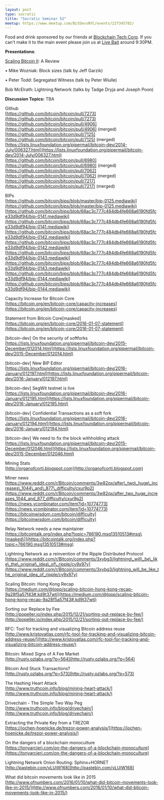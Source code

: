 ```yaml
---
layout: post
type: socratic
title: "Socratic Seminar 52"
meetup: https://www.meetup.com/BitDevsNYC/events/227345782/
---
```


Food and drink sponsored by our friends at [Blockchain Tech Corp](http://blockchaintechcorp.com/). If you can't make it to the main event please join us at [Live Bait](http://livebaitnyc.com/) around 9:30PM.

**Presentations**:

[Scaling Bitcoin II](http://scalingbitcoin.org/): A Review 

• Mike Wozniak: Block sizes (talk by Jeff Garzik)

• Peter Todd: Segregated Witness (talk by Peter Wiulle)

Bob McElrath: Lightning Network (talks by Tadge Dryja and Joseph Poon)

**Discussion Topics:** TBA

Github  
[](https://github.com/bitcoin/bitcoin/pull/7273)[https://github.com/bitcoin/bitcoin/pull/7273](https://github.com/bitcoin/bitcoin/pull/7273)  
[](https://github.com/bitcoin/bitcoin/pull/4906)[https://github.com/bitcoin/bitcoin/pull/4906](https://github.com/bitcoin/bitcoin/pull/4906) (merged)  
[](https://github.com/bitcoin/bitcoin/pull/7125)[https://github.com/bitcoin/bitcoin/pull/7125](https://github.com/bitcoin/bitcoin/pull/7125) (merged)  
[](https://lists.linuxfoundation.org/pipermail/bitcoin-dev/2014-July/006327.html)[https://lists.linuxfoundation.org/pipermail/bitcoin-dev/2014-July/006327.html](https://lists.linuxfoundation.org/pipermail/bitcoin-dev/2014-July/006327.html)  
[](https://github.com/bitcoin/bitcoin/pull/6980)[https://github.com/bitcoin/bitcoin/pull/6980](https://github.com/bitcoin/bitcoin/pull/6980) (merged)  
[](https://github.com/bitcoin/bitcoin/pull/7062)[https://github.com/bitcoin/bitcoin/pull/7062](https://github.com/bitcoin/bitcoin/pull/7062) (merged)  
[](https://github.com/bitcoin/bitcoin/pull/7217)[https://github.com/bitcoin/bitcoin/pull/7217](https://github.com/bitcoin/bitcoin/pull/7217) (merged)

BIPs  
[](https://github.com/bitcoin/bips/blob/master/bip-0125.mediawiki)[https://github.com/bitcoin/bips/blob/master/bip-0125.mediawiki](https://github.com/bitcoin/bips/blob/master/bip-0125.mediawiki)  
[](https://github.com/bitcoin/bips/blob/68ac3c777c484db4fe668a6190fd5fce33d9df94/bip-0141.mediawiki)[https://github.com/bitcoin/bips/blob/68ac3c777c484db4fe668a6190fd5fce33d9df94/bip-0141.mediawiki](https://github.com/bitcoin/bips/blob/68ac3c777c484db4fe668a6190fd5fce33d9df94/bip-0141.mediawiki)  
[](https://github.com/bitcoin/bips/blob/68ac3c777c484db4fe668a6190fd5fce33d9df94/bip-0142.mediawiki)[https://github.com/bitcoin/bips/blob/68ac3c777c484db4fe668a6190fd5fce33d9df94/bip-0142.mediawiki](https://github.com/bitcoin/bips/blob/68ac3c777c484db4fe668a6190fd5fce33d9df94/bip-0142.mediawiki)  
[](https://github.com/bitcoin/bips/blob/68ac3c777c484db4fe668a6190fd5fce33d9df94/bip-0143.mediawiki)[https://github.com/bitcoin/bips/blob/68ac3c777c484db4fe668a6190fd5fce33d9df94/bip-0143.mediawiki](https://github.com/bitcoin/bips/blob/68ac3c777c484db4fe668a6190fd5fce33d9df94/bip-0143.mediawiki)  
[](https://github.com/bitcoin/bips/blob/68ac3c777c484db4fe668a6190fd5fce33d9df94/bip-0144.mediawiki)[https://github.com/bitcoin/bips/blob/68ac3c777c484db4fe668a6190fd5fce33d9df94/bip-0144.mediawiki](https://github.com/bitcoin/bips/blob/68ac3c777c484db4fe668a6190fd5fce33d9df94/bip-0144.mediawiki)

Capacity Increase for Bitcoin Core  
[](https://bitcoin.org/en/bitcoin-core/capacity-increases)[https://bitcoin.org/en/bitcoin-core/capacity-increases](https://bitcoin.org/en/bitcoin-core/capacity-increases)

Statement from Bitcoin Core\[masked\]  
[](https://bitcoin.org/en/bitcoin-core/2016-01-07-statement)[https://bitcoin.org/en/bitcoin-core/2016-01-07-statement](https://bitcoin.org/en/bitcoin-core/2016-01-07-statement)

\[bitcoin-dev\] On the security of softforks  
[](https://lists.linuxfoundation.org/pipermail/bitcoin-dev/2015-December/012014.html)[https://lists.linuxfoundation.org/pipermail/bitcoin-dev/2015-December/012014.html](https://lists.linuxfoundation.org/pipermail/bitcoin-dev/2015-December/012014.html)

\[bitcoin-dev\] New BIP Editor  
[](https://lists.linuxfoundation.org/pipermail/bitcoin-dev/2016-January/012197.html)[https://lists.linuxfoundation.org/pipermail/bitcoin-dev/2016-January/012197.html](https://lists.linuxfoundation.org/pipermail/bitcoin-dev/2016-January/012197.html)

\[bitcoin-dev\] SegWit testnet is live  
[](https://lists.linuxfoundation.org/pipermail/bitcoin-dev/2016-January/012195.html)[https://lists.linuxfoundation.org/pipermail/bitcoin-dev/2016-January/012195.html](https://lists.linuxfoundation.org/pipermail/bitcoin-dev/2016-January/012195.html)

\[bitcoin-dev\] Confidential Transactions as a soft fork  
[](https://lists.linuxfoundation.org/pipermail/bitcoin-dev/2016-January/012194.html)[https://lists.linuxfoundation.org/pipermail/bitcoin-dev/2016-January/012194.html](https://lists.linuxfoundation.org/pipermail/bitcoin-dev/2016-January/012194.html)

\[bitcoin-dev\] We need to fix the block withholding attack  
[](https://lists.linuxfoundation.org/pipermail/bitcoin-dev/2015-December/012046.html)[https://lists.linuxfoundation.org/pipermail/bitcoin-dev/2015-December/012046.html](https://lists.linuxfoundation.org/pipermail/bitcoin-dev/2015-December/012046.html)

Mining Stats  
[](http://organofcorti.blogspot.com)[http://organofcorti.blogspot.com](http://organofcorti.blogspot.com)

Miner news  
[](https://www.reddit.com/r/Bitcoin/comments/3w82qx/after_two_huge_increases_1044_and_877_difficulty/cxur9p2)[https://www.reddit.com/r/Bitcoin/comments/3w82qx/after\_two\_huge\_increases\_1044\_and\_877\_difficulty/cxur9p2](https://www.reddit.com/r/Bitcoin/comments/3w82qx/after_two_huge_increases_1044_and_877_difficulty/cxur9p2)  
[](https://news.ycombinator.com/item?id=10774773)[https://news.ycombinator.com/item?id=10774773](https://news.ycombinator.com/item?id=10774773)  
[](https://bitcoinwisdom.com/bitcoin/difficulty)[https://bitcoinwisdom.com/bitcoin/difficulty](https://bitcoinwisdom.com/bitcoin/difficulty)

Relay Network needs a new maintainer  
[](https://bitcointalk.org/index.php?topic=766190.msg13510513#msg)[https://bitcointalk.org/index.php?topic=766190.msg13510513#msg\[masked\]](https://bitcointalk.org/index.php?topic=766190.msg13510513#msg)

Lightning Network as a reinvention of the Ripple Distributed Protocol  
[](https://www.reddit.com/r/Bitcoin/comments/3xybg3/lightning_will_be_like_the_original_idea_of_ripple/cy9x97y)[https://www.reddit.com/r/Bitcoin/comments/3xybg3/lightning\_will\_be\_like\_the\_original\_idea\_of\_ripple/cy9x97y](https://www.reddit.com/r/Bitcoin/comments/3xybg3/lightning_will_be_like_the_original_idea_of_ripple/cy9x97y)

Scaling Bitcoin: Hong Kong Recap  
[](https://medium.com/@lopp/scaling-bitcoin-hong-kong-recap-9a28f5a57f43#.kd9t37wti)[https://medium.com/@lopp/scaling-bitcoin-hong-kong-recap-9a28f5a57f43#.kd9t37wti](https://medium.com/@lopp/scaling-bitcoin-hong-kong-recap-9a28f5a57f43#.kd9t37wti)

Sorting our Replace by Fee  
[](http://popeller.io/index.php/2015/12/21/sorting-out-replace-by-fee/)[http://popeller.io/index.php/2015/12/21/sorting-out-replace-by-fee/](http://popeller.io/index.php/2015/12/21/sorting-out-replace-by-fee/)

RFC: Tool for tracking and visualizing Bitcoin address reuse  
[](http://www.kristovatlas.com/rfc-tool-for-tracking-and-visualizing-bitcoin-address-reuse/)[http://www.kristovatlas.com/rfc-tool-for-tracking-and-visualizing-bitcoin-address-reuse/](http://www.kristovatlas.com/rfc-tool-for-tracking-and-visualizing-bitcoin-address-reuse/)

Bitcoin: Mixed Signs of A Fee Market  
[](http://rusty.ozlabs.org/?p=564)[http://rusty.ozlabs.org/?p=564](http://rusty.ozlabs.org/?p=564)

Bitcoin And Stuck Transactions?  
[](http://rusty.ozlabs.org/?p=573)[http://rusty.ozlabs.org/?p=573](http://rusty.ozlabs.org/?p=573)

The Hashing Heart Attack  
[](http://www.truthcoin.info/blog/mining-heart-attack/)[http://www.truthcoin.info/blog/mining-heart-attack/](http://www.truthcoin.info/blog/mining-heart-attack/)

Drivechain - The Simple Two Way Peg  
[](http://www.truthcoin.info/blog/drivechain/)[http://www.truthcoin.info/blog/drivechain/](http://www.truthcoin.info/blog/drivechain/)

Extracting the Private Key from a TREZOR  
[](https://jochen-hoenicke.de/trezor-power-analysis/)[https://jochen-hoenicke.de/trezor-power-analysis/](https://jochen-hoenicke.de/trezor-power-analysis/)

On the dangers of a blockchain monoculture  
[](https://tonyarcieri.com/on-the-dangers-of-a-blockchain-monoculture)[https://tonyarcieri.com/on-the-dangers-of-a-blockchain-monoculture](https://tonyarcieri.com/on-the-dangers-of-a-blockchain-monoculture)

Lightning Network Onion Routing: Sphinx+HORNET  
[](http://pastebin.com/vLUiW168)[http://pastebin.com/vLUiW168](http://pastebin.com/vLUiW168)

What did bitcoin movements look like in 2015  
[](http://www.ofnumbers.com/2016/01/10/what-did-bitcoin-movements-look-like-in-2015/)[http://www.ofnumbers.com/2016/01/10/what-did-bitcoin-movements-look-like-in-2015/](http://www.ofnumbers.com/2016/01/10/what-did-bitcoin-movements-look-like-in-2015/)
